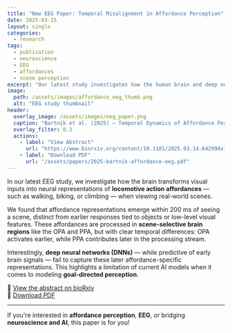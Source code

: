 ```yaml
---
title: "New EEG Paper: Temporal Misalignment in Affordance Perception"
date: 2025-03-15
layout: single
categories:
  - research
tags:
  - publication
  - neuroscience
  - EEG
  - affordances
  - scene perception
excerpt: "Our latest study investigates how the human brain and deep neural networks differ in processing locomotive action affordances in visual scenes."
image:
  path: /assets/images/affordance_eeg_thumb.png
  alt: "EEG study thumbnail"
header:
  overlay_image: /assets/images/eeg_paper.png
  caption: "Bartnik et al. (2025) — Temporal Dynamics of Affordance Perception"
  overlay_filter: 0.3
  actions:
    - label: "View Abstract"
      url: "https://www.biorxiv.org/content/10.1101/2025.03.14.642994v1.abstract"
    - label: "Download PDF"
      url: "/assets/papers/2025-bartnik-affordance-eeg.pdf"
---
```


In our latest EEG study, we investigate how the brain transforms visual inputs into neural representations of **locomotive action affordances** — such as walking, biking, or climbing — when viewing real-world scenes.

We found that affordance representations emerge within 200 ms of seeing a scene, distinct from earlier responses tied to objects or low-level visual features. These affordances are processed in **scene-selective brain regions** like the OPA and PPA, but with clear temporal differences: OPA activates earlier, while PPA contributes later in the processing stream.

Interestingly, **deep neural networks (DNNs)** — while predictive of early brain signals — fail to capture these later affordance-specific representations. This highlights a limitation of current AI models when it comes to modeling **goal-directed perception**.

🔗 [View the abstract on bioRxiv](https://www.biorxiv.org/content/10.1101/2025.03.14.642994v1.abstract)  
📄 [Download PDF](/assets/papers/2025-bartnik-affordance-eeg.pdf)

---

If you're interested in **affordance perception**, **EEG**, or bridging **neuroscience and AI**, this paper is for you!
